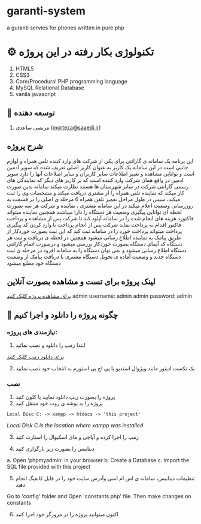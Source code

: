 # garanti-system
 a guranti servies for phones written in pure php

 # ⚙️ تکنولوژی بکار رفته در این پروژه
1. HTML5
2. CSS3
3. Core/Procedural PHP programming language
4. MySQL Relational Database
4. vanila javascript

## 👏 توسعه دهنده
1. مرتضی ساعدی (morteza@saaedi.ir)

## شرح پروژه
این برنامه یک سامانه ی گارانتی برای یکی از شرکت های وارد کننده تلفن همراه و لوازم جانبی است 
در این سامانه یک کاربر به عنوان کاربر اصلی تعریف شده که سوپر ادمین است و توانایی مشاهده و تغییر اطلاعات سایر کاربران و سایر اصلاعات آنها را دارد
سوپر ادمین در واقع همان شرکت وارد کننده است که بر کاربر های دیگر که نمایندگی های رسمی  گارانتی شرکت در سایر شهرستان ها هستند نظارت میکند
سامانه بدین صورت کار میکند که نماینده تلفن همراه را از مشتری دریافت میکند و مشخصات وی را ثبت میکند، سپس در طول مراحل تعمیر تلفن همراه 6 مرحله ی اصلی را در قسمت به روزرسانی وضعیت اعلام میکند
در این سامانه مشتری ، نماینده و شرکت هر سه بصورت لحظه ای توانایی پیگیری وضعیت هر دستگاه را دارا میباشند
همچنین نماینده میتواند فاکتورد هزینه های انجام شده را در سامانه آپلود کند تا شرکت پس از مشاهده و پرداخت فاکتور اقدام به پرداخت نماید
شرکت پس از انجام پرداخت با وارد کردن کد پیگیری پرداخت میتواند پرداخت خورد را در سامانه ثبت کند که این ثبت بصورت خوردکار از طریق پیامک به نماینده اطلاع رسانی میشود
همچنین در لحظه ی دریافت و ثبت هر دستگاه کد آیمای دستگاه بصورت خوردکار بررسی میشود و درصورت اتمام گارانتی دستگاه اطلاع رسانی میشود و نمی توان دستگاه را به سامانه افزود
در مرحله ی ثبت دستگاه جدید و وضعیت آماده ی تحویل دستگاه مشتری با دریافت پیامک از وضعیت دستگاه خود مطلع میشود

## لینک پروژه برای تست و مشاهده بصورت آنلاین

[برای مشاهده پروژه کلیک کنید](https://saaedi.ir/garanti/)
admin username: admin
admin password: admin

## 📖  چگونه پروژه را دانلود و اجرا کنیم

### نیازمندی های پروژه:

1. ابتدا زمپ را دانلود و نصب نمائید

[برای دانلود زمپ کلیک کنید](https://www.apachefriends.org/index.html)

2. یک تکست ادیتور مانند ویژوال استدیو یا پی اچ پی استورم به انتخاب خود نصب نمایید

### نصب

1. پروژه را بصورت زیپ دانلود نمایید یا کلون کنید
2. پروژه را به پوشه ی روت خود منتقل کنید
```
Local Disc C: -> xampp -> htdocs -> 'this project'
```
*Local Disk C is the location where xampp was installed*

3. زمپ را اجرا کرده و آپاچی و مای اسکیوال را استارت کنید

4. دیتابیس را بصورت زیر بارگزاری کنید

a. Open 'phpmyadmin' in your browser
b. Create a Database
c. Import the SQL file provided with this project

5. تنظیمات دیتابیس، سامانه ی اس ام اسی وآدرس سایت خود را در فایل کانفیگ انجام دهید

Go to 'config' folder and Open 'constants.php' file. Then make changes on constants

6. اکنون میتوانید پروژه را در مرورگر خود اجرا کنید